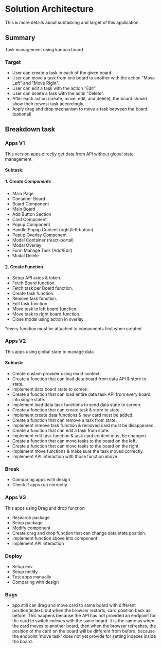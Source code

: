 # Solution Architecture

This is more details about subtasking and target of this application.

## Summary

Task management using kanban board


### Target

- User can create a task in each of the given board.
- User can move a task from one board to another with the action "Move Left" and "Move Right".
- User can edit a task with the action "Edit".
- User can delete a task with the actin "Delete".
- After each action (create, move, edit, and delete), the board should show their newest task accordingly.
- Apply drag and drop mechanism to move a task between the board (optional)




## Breakdown task

### Apps V1

This version apps directly get data from API without global state management.

#### Subtask:

##### 1. Create Components
  * Main Page
  * Container Board
  * Board Component
  * Main Board
  * Add Button Section
  * Card Component
  * Popup Component
  * Handle Popup Content (right/left button)
  * Popup Overlay Component
  * Modal Container (react-portal)
  * Modal Overlay
  * Form Manage Task (Add/Edit)
  * Modal Delete

#### 2. Create Function

 * Setup API axios & token.
 * Fetch Board function.
 * Fetch task per Board function.
 * Create task function.
 * Remove task function.
 * Edit task function.
 * Move task to left board function.
 * Move task to right board function.
 * Close modal using action in overlay.

*every function must be attached to components first when created.

### Apps V2

This apps using global state to manage data

#### Subtask:
* Create custom provider using react context.
* Create a function that can load data board from data API & store to state.
* Implement data board state to screen.
* Create a function that can load entire data task API from every board into single state.
* Implement load data task functions to send data state to screen.
* Create a function that can create task & store to state.
* Implement create data functions & new card must be added.
* Create a function that can remove a task from state.
* Implement remove task function & removed card must be disappeared.
* Create a function that can edit a task from state.
* Implement edit task function & task card content must be changed.
* Create a function that can move tasks to the board on the left.
* Create a function that can move tasks to the board on the right.
* Implement move functions & make sure the task moved correctly.
* Implement API interaction with those function above 

### Break
* Comparing apps with design
* Check if apps run correctly

### Apps V3
This apps using Drag and drop function

* Research package
* Setup package
* Modify component
* Create drag and drop function that can change data state position.
* Implement function above into component
* Implement API interaction

### Deploy
* Setup env
* Setup netlify
* Test apps manually
* Comparing with design



### Bugs
* app still can drag and move card to same board with different position(index). but when the browser restarts, card position back as before. This happens because the API has not provided an endpoint for the card to switch indexes with the same board. It is the same as when the card moves to another board, then when the browser refreshes, the position of the card on the board will be different from before. because the endpoint 'move task' does not yet provide for setting indexes inside the board.
